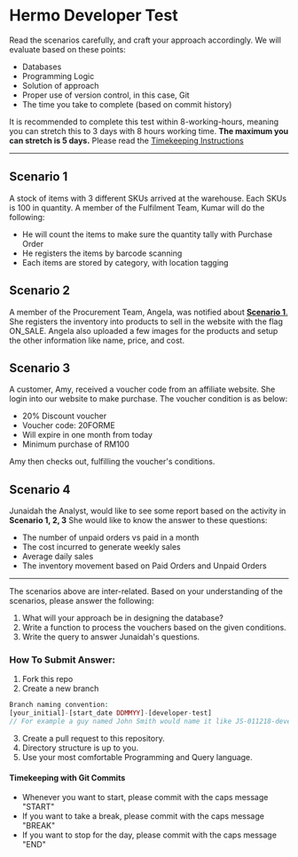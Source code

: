 # Hermo Developer Test

Read the scenarios carefully, and craft your approach accordingly. We will evaluate based on these points:

- Databases
- Programming Logic
- Solution of approach
- Proper use of version control, in this case, Git
- The time you take to complete (based on commit history)

It is recommended to complete this test within 8-working-hours, meaning you can stretch this to 3 days with 8 hours working time.
**The maximum you can stretch is 5 days.** Please read the [Timekeeping Instructions](#timekeeping-with-git-commits)

---

## Scenario 1

A stock of items with 3 different SKUs arrived at the warehouse. Each SKUs is 100 in quantity.
A member of the Fulfilment Team, Kumar will do the following:

- He will count the items to make sure the quantity tally with Purchase Order
- He registers the items by barcode scanning
- Each items are stored by category, with location tagging


## Scenario 2

A member of the Procurement Team, Angela, was notified about [**Scenario 1**.](#scenario-1)
She registers the inventory into products to sell in the website with the flag ON_SALE.
Angela also uploaded a few images for the products and setup the other information like name, price, and cost.

## Scenario 3

A customer, Amy, received a voucher code from an affiliate website. She login into our website to make purchase.
The voucher condition is as below:

- 20% Discount voucher
- Voucher code: 20FORME
- Will expire in one month from today
- Minimum purchase of RM100

Amy then checks out, fulfilling the voucher's conditions.

## Scenario 4

Junaidah the Analyst, would like to see some report based on the activity in **Scenario 1, 2, 3**
She would like to know the answer to these questions:

- The number of unpaid orders vs paid in a month
- The cost incurred to generate weekly sales
- Average daily sales
- The inventory movement based on Paid Orders and Unpaid Orders

---

The scenarios above are inter-related. Based on your understanding of the scenarios, please answer the following:

1. What will your approach be in designing the database?
2. Write a function to process the vouchers based on the given conditions.
3. Write the query to answer Junaidah's questions.

### How To Submit Answer:

1. Fork this repo
2. Create a new branch

```php
Branch naming convention:
[your_initial]-[start_date DDMMYY]-[developer-test]
// For example a guy named John Smith would name it like JS-011218-developer-test
```

3. Create a pull request to this repository.
4. Directory structure is up to you.
5. Use your most comfortable Programming and Query language.

#### Timekeeping with Git Commits

- Whenever you want to start, please commit with the caps message "START"
- If you want to take a break, please commit with the caps message "BREAK"
- If you want to stop for the day, please commit with the caps message "END"
